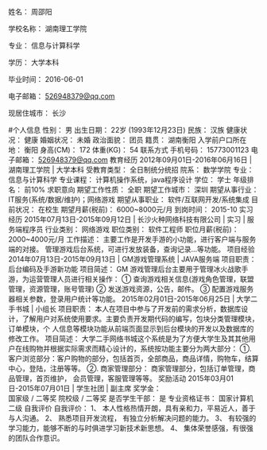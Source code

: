 	
姓名： 周邵阳

学校名称： 湖南理工学院

专业： 信息与计算科学

学历： 大学本科

毕业时间： 2016-06-01

电子邮箱： 526948379@qq.com

现居住城市： 长沙

#个人信息
性别： 男
出生日期： 22岁 (1993年12月23日)
民族： 汉族
健康状况： 健康
婚姻状况： 未婚
政治面貌： 团员
籍贯： 湖南衡阳
入学前户口所在地： 衡阳
身高(CM)： 172
体重(KG)： 54
联系方式
手机号码： 15773001123
电子邮箱： 526948379@qq.com
教育经历
2012年09月01日-2016年06月16日 | 湖南理工学院 | 大学本科
受教育类型： 全日制统分统招
院系： 数学学院
专业： 信息与计算科学
专业课程： 计算机操作系统，java程序设计
学位： 学士
年级排名： 前10%
求职意向
期望工作性质： 全职
期望工作城市： 深圳
期望从事行业： IT服务(系统/数据/维护)；网络游戏
期望从事职业： 软件/互联网开发/系统集成
目前状况： 在校生
期望月薪(税前)： 6000~8000元/月
到岗时间： 2015-10
实习经历
2015年07月13日-2015年09月12日 | 长沙火种网络科技有限公司 | 实习 | 服务端程序员
行业类别： 网络游戏
职位类别： 软件工程师
职位月薪(税前)： 2000~4000元/月
工作描述： 主要工作是开发手游的小功能，进行客户端与服务端的对接。
管理游戏后台系统，可进行发放装备，查询记录...等功能。
项目经验
2014年07月13日-2015年09月13日 | GM游戏管理系统 | JAVA服务端
项目职责： 后台编码及手游新功能
项目简述： GM 游戏管理后台主要用于管理冰火战歌手游，为运营管理人员进行相关操作：
① 查询游戏相关信息(游戏角色管理，联盟管理，资源管理，账号管理)
② 发送游戏资源，公告，邮件。
③ 配置游戏服务器相关参数，登录用户统计等功能。
2015年02月01日-2015年06月25日 | 大学二手书城 | 小组长
项目职责： 本人在项目中参与了开发前的需求分析，数据库设计，了解用户对系统使用要求。主要负责开发期代码的编写，包块分类管理模块，订单模块，个 人信息等模块功能从前端页面显示到后台模块的开发以及数据库的修改工作。
项目简述： 大学二手网络书城这个系统是为了方便大学生及其其他用户在线购物并根据实际需求而精心设计的，系统按功能主要分为两大部分：
①. 客户浏览部分：客户购物的部分，包括首页，全部商品，商品详情，购物车，结算中心，登陆，注册等等。
②. 商家管理部分： 商家管理部分，包括订单管理，商品管理，首页维护， 会员管理，客服管理等等。
奖励活动
2015年03月01日-2015年07月01日 | 学生社团 | 副主席
奖学金：	
国家级 / 二等奖
院校级 / 二等奖
是否学生干部： 是
专业资格证书： 国家计算机二级
自我评价
自我评价： 1、 本人性格热情开朗，具有亲和力，平易近人，善于与人沟通。
           2、 熟悉项目开发流程， 有独立分析解决问题的能力。
           3、 有较强的学习能力，能够不断的与时俱进学习新技术新思想。
           4、 集体荣誉感强，有很强的团队合作意识。
